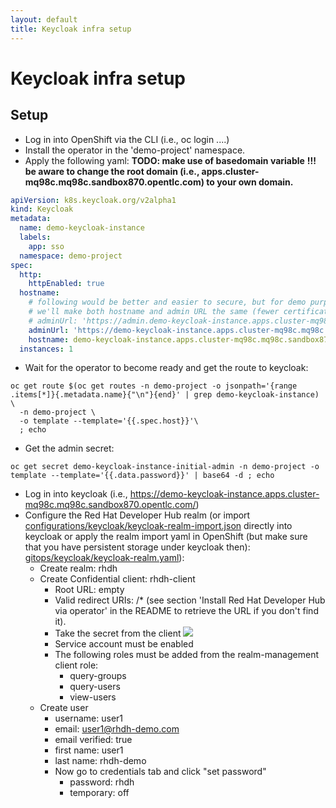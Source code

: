 ```yaml
---
layout: default
title: Keycloak infra setup
---
```


# Keycloak infra setup

## Setup

* Log in into OpenShift via the CLI (i.e., oc login ....)
* Install the operator in the 'demo-project' namespace.
* Apply the following yaml:
  **TODO: make use of basedomain variable**
  **!!! be aware to change the root domain (i.e., apps.cluster-mq98c.mq98c.sandbox870.opentlc.com) to your own domain.**
```yaml
apiVersion: k8s.keycloak.org/v2alpha1
kind: Keycloak
metadata:
  name: demo-keycloak-instance
  labels:
    app: sso
  namespace: demo-project
spec:
  http:
    httpEnabled: true
  hostname:
    # following would be better and easier to secure, but for demo purposes,
    # we'll make both hostname and admin URL the same (fewer certificates' config)
    # adminUrl: 'https://admin.demo-keycloak-instance.apps.cluster-mq98c.mq98c.sandbox870.opentlc.com'
    adminUrl: 'https://demo-keycloak-instance.apps.cluster-mq98c.mq98c.sandbox870.opentlc.com'
    hostname: demo-keycloak-instance.apps.cluster-mq98c.mq98c.sandbox870.opentlc.com
  instances: 1
```
* Wait for the operator to become ready and get the route to keycloak:
```shell
oc get route $(oc get routes -n demo-project -o jsonpath='{range .items[*]}{.metadata.name}{"\n"}{end}' | grep demo-keycloak-instance) \
  -n demo-project \
  -o template --template='{{.spec.host}}'\
  ; echo
```
* Get the admin secret:
```shell
oc get secret demo-keycloak-instance-initial-admin -n demo-project -o template --template='{{.data.password}}' | base64 -d ; echo
```
* Log in into keycloak (i.e., https://demo-keycloak-instance.apps.cluster-mq98c.mq98c.sandbox870.opentlc.com/)
* Configure the Red Hat Developer Hub realm (or import [configurations/keycloak/keycloak-realm-import.json](https://github.com/maarten-vandeperre/developer-hub-documentation/tree/main/configurations/keycloak/keycloak-realm-import.json) directly into keycloak or apply
  the realm import yaml in OpenShift (but make sure that you have persistent storage under keycloak then): [gitops/keycloak/keycloak-realm.yaml](https://github.com/maarten-vandeperre/developer-hub-documentation/tree/main/gitops/keycloak/keycloak-realm.yaml)):
    * Create realm: rhdh
    * Create Confidential client: rhdh-client
        * Root URL: empty
        * Valid redirect URIs: <developer hub url>/*  (see section 'Install Red Hat Developer Hub via operator' in the README to retrieve the URL if you don't find it).
        * Take the secret from the client
          <img src="https://raw.githubusercontent.com/maarten-vandeperre/developer-hub-documentation/main/images/keycloak_rhdh_client_creation.png">
        * Service account must be enabled
        * The following roles must be added from the realm-management client role:
            * query-groups
            * query-users
            * view-users
    * Create user
        * username: user1
        * email: user1@rhdh-demo.com
        * email verified: true
        * first name: user1
        * last name: rhdh-demo
        * Now go to credentials tab and click "set password"
            * password: rhdh
            * temporary: off